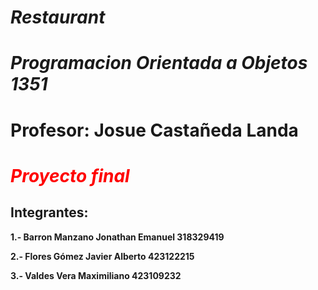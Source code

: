 # ***Restaurant*** 

# ***Programacion Orientada a Objetos 1351***



# Profesor: Josue Castañeda Landa

# *<span style="color:red">Proyecto final </span>*


## Integrantes: 

**1.- Barron Manzano Jonathan Emanuel 318329419**

**2.- Flores Gómez Javier Alberto 423122215**  

**3.- Valdes Vera Maximiliano 423109232** 



